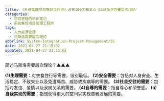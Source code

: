 ```yaml
---
title: 《系统集成项目管理工程师》必背100个知识点-55马斯洛需要层次理论
categories:
  - 项目管理的培训笔记
  - 系统集成项目管理工程师
tags:
  - 人力资源管理
  - 马斯洛需要层次理论
abbrlink: System-Integration-Project-Management/55
date: 2021-04-27 21:15:02
updated: 2021-04-27 21:15:02
---
```


简述马斯洛需要层次理论？▲▲▲

**(1)生理需要**：对衣食住行等需要，级别最低。
**(2)安全需要**：包括对人身安全、生活稳定、不致失业以及免遭痛苦、威胁或疾病等的需要。
**(3)社会交往的需要**：包括对友谊、爱情以及隶属关系的需要。
**(4)自尊的需要**：指自尊心和荣誉感。
**(5)自我实现的需要**：指想获得更大的空间以实现自我发展的需要。
